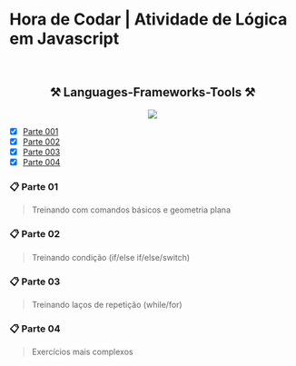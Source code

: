 # Hora de Codar | Atividade de Lógica em Javascript


<br/>


<div align="center">
    <h2>⚒️ Languages-Frameworks-Tools ⚒️</h2>
    <img src="https://skillicons.dev/icons?i=github,git,vscode,html,css,javascript" />
</div>

- [x] [Parte 001](https://forms.gle/oi8ec8GozmJ7XE8F8)
- [x] [Parte 002](https://forms.gle/2TdxfxNvp1Kn5dFFA)
- [x] [Parte 003](https://forms.gle/dq2NTzxY2qYEHeoV8)
- [x] [Parte 004](https://forms.gle/9ynBfb6Qduq1gWhR9)

### 📋 Parte 01
>Treinando com comandos básicos e geometria plana
### 📋 Parte 02
>Treinando condição (if/else if/else/switch)
### 📋 Parte 03
>Treinando laços de repetição (while/for)
### 📋 Parte 04
>Exercícios mais complexos
